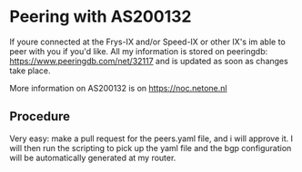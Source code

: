# Peering with AS200132

If youre connected at the Frys-IX and/or Speed-IX or other IX's im able to peer with you if you'd like. All my information is stored on peeringdb: https://www.peeringdb.com/net/32117 and is updated as soon as changes take place.

More information on AS200132 is on https://noc.netone.nl

## Procedure

Very easy: make a pull request for the peers.yaml file, and i will approve it. I will then run the scripting to pick up the yaml file and the bgp configuration will be automatically generated at my router.
